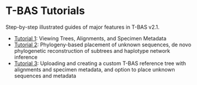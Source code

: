 # T-BAS Tutorials
Step-by-step illustrated guides of major features in T-BAS v2.1.

* [Tutorial 1](tbas-tutorial_1.php): Viewing Trees, Alignments, and Specimen Metadata
* [Tutorial 2](tbas-tutorial_2.php): Phylogeny-based placement of unknown sequences, de novo phylogenetic reconstruction of subtrees and haplotype network inference
* [Tutorial 3](tbas-tutorial_3.php): Uploading and creating a custom T-BAS reference tree with alignments and specimen metadata, and option to place unknown sequences and metadata

